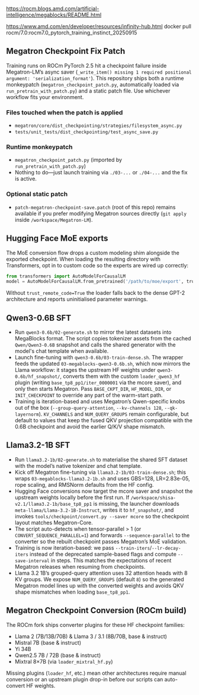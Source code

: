 https://rocm.blogs.amd.com/artificial-intelligence/megablocks/README.html

https://www.amd.com/en/developer/resources/infinity-hub.html
docker pull rocm/7.0:rocm7.0_pytorch_training_instinct_20250915

## Megatron Checkpoint Fix Patch

Training runs on ROCm PyTorch 2.5 hit a checkpoint failure inside Megatron-LM’s async saver (`_write_item() missing 1 required positional argument: 'serialization_format'`). This repository ships both a runtime monkeypatch (`megatron_checkpoint_patch.py`, automatically loaded via `run_pretrain_with_patch.py`) and a static patch file. Use whichever workflow fits your environment.

### Files touched when the patch is applied
- `megatron/core/dist_checkpointing/strategies/filesystem_async.py`
- `tests/unit_tests/dist_checkpointing/test_async_save.py`

### Runtime monkeypatch
- `megatron_checkpoint_patch.py` (imported by `run_pretrain_with_patch.py`)
- Nothing to do—just launch training via `./03-...` or `./04-...` and the fix is active.

### Optional static patch
- `patch-megatron-checkpoint-save.patch` (root of this repo) remains available if you prefer modifying Megatron sources directly (`git apply` inside `/workspace/Megatron-LM`).

## Hugging Face MoE exports

The MoE conversion flow drops a custom modeling shim alongside the exported checkpoint. When loading the resulting directory with Transformers, opt in to custom code so the experts are wired up correctly:

```python
from transformers import AutoModelForCausalLM
model = AutoModelForCausalLM.from_pretrained('/path/to/moe/export', trust_remote_code=True)
```

Without `trust_remote_code=True` the loader falls back to the dense GPT-2 architecture and reports uninitialised parameter warnings.


## Qwen3-0.6B SFT

- Run `qwen3-0.6b/02-generate.sh` to mirror the latest datasets into MegaBlocks format. The script copies tokenizer assets from the cached `Qwen/Qwen3-0.6B` snapshot and calls the shared generator with the model's chat template when available.
- Launch fine-tuning with `qwen3-0.6b/03-train-dense.sh`. The wrapper feeds the updated `03-megablocks-qwen3-0.6b.sh`, which now mirrors the Llama workflow: it stages the upstream HF weights under `qwen3-0.6b/hf_snapshot/`, converts them with the custom `loader_qwen3_hf` plugin (writing `base_tp8_pp1/iter_0000001` via the mcore saver), and only then starts Megatron. Pass `BASE_CKPT_DIR`, `HF_MODEL_DIR`, or `INIT_CHECKPOINT` to override any part of the warm-start path.
- Training is iteration-based and uses Megatron’s Qwen-specific knobs out of the box (`--group-query-attention`, `--kv-channels 128`, `--qk-layernorm`). `KV_CHANNELS` and `NUM_QUERY_GROUPS` remain configurable, but default to values that keep the fused QKV projection compatible with the 0.6B checkpoint and avoid the earlier Q/K/V shape mismatch.

## Llama3.2-1B SFT

- Run `llama3.2-1b/02-generate.sh` to materialise the shared SFT dataset with the model’s native tokenizer and chat template.
- Kick off Megatron fine-tuning via `llama3.2-1b/03-train-dense.sh`; this wraps `03-megablocks-llama3.2-1b.sh` and uses GBS=128, LR=2.83e-05, rope scaling, and RMSNorm defaults from the HF config.
- Hugging Face conversions now target the mcore saver and snapshot the upstream weights locally before the first run. If `/workspace/shisa-v2.1/llama3.2-1b/base_tp8_pp1` is missing, the launcher downloads `meta-llama/Llama-3.2-1B-Instruct`, writes it to `hf_snapshot/`, and invokes `tools/checkpoint/convert.py --saver mcore` so the checkpoint layout matches Megatron-Core.
- The script auto-detects when tensor-parallel > 1 (or `CONVERT_SEQUENCE_PARALLEL=1`) and forwards `--sequence-parallel` to the converter so the rebuilt checkpoint passes Megatron’s MoE validation.
- Training is now iteration-based: we pass `--train-iters`/`--lr-decay-iters` instead of the deprecated sample-based flags and compute `--save-interval` in steps. This matches the expectations of recent Megatron releases when resuming from checkpoints.
- Llama 3.2 1B’s grouped-query attention uses 32 attention heads with 8 KV groups. We expose `NUM_QUERY_GROUPS` (default `8`) so the generated Megatron model lines up with the converted weights and avoids QKV shape mismatches when loading `base_tp8_pp1`.

## Megatron Checkpoint Conversion (ROCm build)

The ROCm fork ships converter plugins for these HF checkpoint families:
- Llama 2 (7B/13B/70B) & Llama 3 / 3.1 (8B/70B, base & instruct)
- Mistral 7B (base & instruct)
- Yi 34B
- Qwen2.5 7B / 72B (base & instruct)
- Mixtral 8×7B (via `loader_mixtral_hf.py`)

Missing plugins (`loader_hf`, etc.) mean other architectures require manual conversion or an upstream plugin drop-in before our scripts can auto-convert HF weights.
